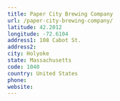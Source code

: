 ```yaml
---
title: Paper City Brewing Company
url: /paper-city-brewing-company/
latitude: 42.2012
longitude: -72.6104
address1: 108 Cabot St.
address2: 
city: Holyoke
state: Massachusetts
code: 1040
country: United States
phone: 
website: 
---
```


